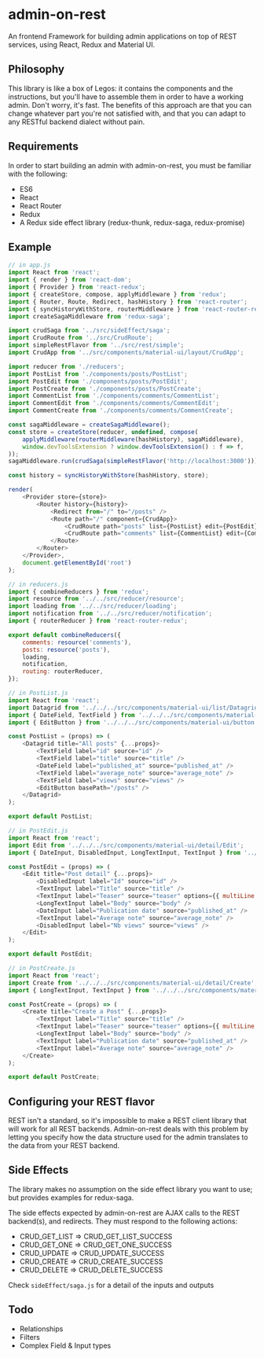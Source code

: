 # admin-on-rest

An frontend Framework for building admin applications on top of REST services, using React, Redux and Material UI.

## Philosophy

This library is like a box of Legos: it contains the components and the instructions, but you'll have to assemble them in order to have a working admin. Don't worry, it's fast. The benefits of this approach are that you can change whatever part you're not satisfied with, and that you can adapt to any RESTful backend dialect without pain.

## Requirements

In order to start building an admin with admin-on-rest, you must be familiar with the following:

* ES6
* React
* React Router
* Redux
* A Redux side effect library (redux-thunk, redux-saga, redux-promise)

## Example

```js
// in app.js
import React from 'react';
import { render } from 'react-dom';
import { Provider } from 'react-redux';
import { createStore, compose, applyMiddleware } from 'redux';
import { Router, Route, Redirect, hashHistory } from 'react-router';
import { syncHistoryWithStore, routerMiddleware } from 'react-router-redux';
import createSagaMiddleware from 'redux-saga';

import crudSaga from '../src/sideEffect/saga';
import CrudRoute from '../src/CrudRoute';
import simpleRestFlavor from '../src/rest/simple';
import CrudApp from '../src/components/material-ui/layout/CrudApp';

import reducer from './reducers';
import PostList from './components/posts/PostList';
import PostEdit from './components/posts/PostEdit';
import PostCreate from './components/posts/PostCreate';
import CommentList from './components/comments/CommentList';
import CommentEdit from './components/comments/CommentEdit';
import CommentCreate from './components/comments/CommentCreate';

const sagaMiddleware = createSagaMiddleware();
const store = createStore(reducer, undefined, compose(
    applyMiddleware(routerMiddleware(hashHistory), sagaMiddleware),
    window.devToolsExtension ? window.devToolsExtension() : f => f,
));
sagaMiddleware.run(crudSaga(simpleRestFlavor('http://localhost:3000')));

const history = syncHistoryWithStore(hashHistory, store);

render(
    <Provider store={store}>
        <Router history={history}>
            <Redirect from="/" to="/posts" />
            <Route path="/" component={CrudApp}>
                <CrudRoute path="posts" list={PostList} edit={PostEdit} create={PostCreate} />
                <CrudRoute path="comments" list={CommentList} edit={CommentEdit} create={CommentCreate} />
            </Route>
        </Router>
    </Provider>,
    document.getElementById('root')
);
```

```js
// in reducers.js
import { combineReducers } from 'redux';
import resource from '../../src/reducer/resource';
import loading from '../../src/reducer/loading';
import notification from '../../src/reducer/notification';
import { routerReducer } from 'react-router-redux';

export default combineReducers({
    comments: resource('comments'),
    posts: resource('posts'),
    loading,
    notification,
    routing: routerReducer,
});
```

```js
// in PostList.js
import React from 'react';
import Datagrid from '../../../src/components/material-ui/list/Datagrid';
import { DateField, TextField } from '../../../src/components/material-ui/field';
import { EditButton } from '../../../src/components/material-ui/button';

const PostList = (props) => (
    <Datagrid title="All posts" {...props}>
        <TextField label="id" source="id" />
        <TextField label="title" source="title" />
        <DateField label="published_at" source="published_at" />
        <TextField label="average_note" source="average_note" />
        <TextField label="views" source="views" />
        <EditButton basePath="/posts" />
    </Datagrid>
);

export default PostList;
```

```js
// in PostEdit.js
import React from 'react';
import Edit from '../../../src/components/material-ui/detail/Edit';
import { DateInput, DisabledInput, LongTextInput, TextInput } from '../../../src/components/material-ui/input';

const PostEdit = (props) => (
    <Edit title="Post detail" {...props}>
        <DisabledInput label="Id" source="id" />
        <TextInput label="Title" source="title" />
        <TextInput label="Teaser" source="teaser" options={{ multiLine: true }} />
        <LongTextInput label="Body" source="body" />
        <DateInput label="Publication date" source="published_at" />
        <TextInput label="Average note" source="average_note" />
        <DisabledInput label="Nb views" source="views" />
    </Edit>
);

export default PostEdit;
```

```js
// in PostCreate.js
import React from 'react';
import Create from '../../../src/components/material-ui/detail/Create';
import { LongTextInput, TextInput } from '../../../src/components/material-ui/input';

const PostCreate = (props) => (
    <Create title="Create a Post" {...props}>
        <TextInput label="Title" source="title" />
        <TextInput label="Teaser" source="teaser" options={{ multiLine: true }} />
        <LongTextInput label="Body" source="body" />
        <TextInput label="Publication date" source="published_at" />
        <TextInput label="Average note" source="average_note" />
    </Create>
);

export default PostCreate;
```

## Configuring your REST flavor

REST isn't a standard, so it's impossible to make a REST client library that will work for all REST backends. Admin-on-rest deals with this problem by letting you specify how the data structure used for the admin translates to the data from your REST backend.

## Side Effects

The library makes no assumption on the side effect library you want to use; but provides examples for redux-saga.

The side effects expected by admin-on-rest are AJAX calls to the REST backend(s), and redirects. They must respond to the following actions:

* CRUD_GET_LIST => CRUD_GET_LIST_SUCCESS
* CRUD_GET_ONE => CRUD_GET_ONE_SUCCESS
* CRUD_UPDATE => CRUD_UPDATE_SUCCESS
* CRUD_CREATE => CRUD_CREATE_SUCCESS
* CRUD_DELETE => CRUD_DELETE_SUCCESS

Check `sideEffect/saga.js` for a detail of the inputs and outputs

## Todo

* Relationships
* Filters
* Complex Field & Input types
